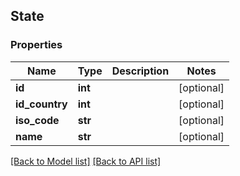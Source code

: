 ## State

### Properties
Name | Type | Description | Notes
------------ | ------------- | ------------- | -------------
**id** | **int** |  | [optional] 
**id_country** | **int** |  | [optional] 
**iso_code** | **str** |  | [optional] 
**name** | **str** |  | [optional] 

[[Back to Model list]](#documentation-for-models) [[Back to API list]](#documentation-for-api-endpoints)



